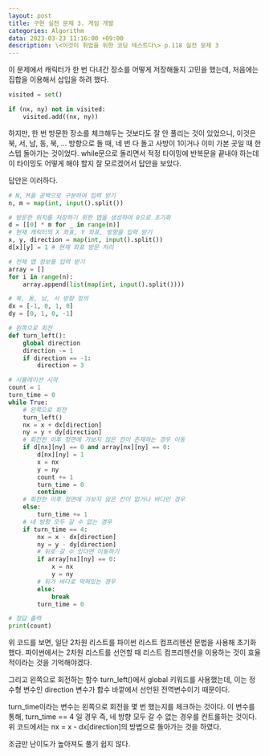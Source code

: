 ```yaml
---
layout: post
title: 구현 실전 문제 3. 게임 개발
categories: Algorithm
data: 2023-03-23 11:16:00 +09:00
description: \<이것이 취업을 위한 코딩 테스트다\> p.118 실전 문제 3
---
```

이 문제에서 캐릭터가 한 번 다녀간 장소를 어떻게 저장해둘지 고민을 했는데, 처음에는 집합을 이용해서 삽입을 하려 했다.

```python
visited = set()

if (nx, ny) not in visited:
    visited.add((nx, ny))
```

하지만, 한 번 방문한 장소를 체크해두는 것보다도 잘 안 풀리는 것이 있었으니, 이것은 북, 서, 남, 동, 북, ... 방향으로 돌 때, 네 번 다 돌고 사방이 1이거나 이미 가본 곳일 때 한 스텝 돌아가는 것이었다.
while문으로 돌리면서 적정 타이밍에 반복문을 끝내야 하는데 이 타이밍도 어떻게 해야 할지 잘 모르겠어서 답안을 보았다.

답안은 이러하다.

```python
# N, M을 공백으로 구분하여 입력 받기
n, m = map(int, input().split())

# 방문한 위치를 저장하기 위한 맵을 생성하여 0으로 초기화
d = [[0] * m for _ in range(n)]
# 현재 캐릭터의 X 좌표, Y 좌표, 방향을 입력 받기
x, y, direction = map(int, input().split())
d[x][y] = 1 # 현재 좌표 방문 처리

# 전체 맵 정보를 입력 받기
array = []
for i in range(n):
    array.append(list(map(int, input().split())))

# 북, 동, 남, 서 방향 정의
dx = [-1, 0, 1, 0]
dy = [0, 1, 0, -1]

# 왼쪽으로 회전
def turn_left():
    global direction
    direction -= 1
    if direction == -1:
        direction = 3

# 시뮬레이션 시작
count = 1
turn_time = 0
while True:
    # 왼쪽으로 회전
    turn_left()
    nx = x + dx[direction]
    ny = y + dy[direction]
    # 회전한 이후 정면에 가보지 않은 칸이 존재하는 경우 이동
    if d[nx][ny] == 0 and array[nx][ny] == 0:
        d[nx][ny] = 1
        x = nx
        y = ny
        count += 1
        turn_time = 0
        continue
    # 회전한 이후 정면에 가보지 않은 칸이 없거나 바다인 경우
    else:
        turn_time += 1
    # 네 방향 모두 갈 수 없는 경우
    if turn_time == 4:
        nx = x - dx[direction]
        ny = y - dy[direction]
        # 뒤로 갈 수 있다면 이동하기
        if array[nx][ny] == 0:
            x = nx
            y = ny
        # 뒤가 바다로 막혀있는 경우
        else:
            break
        turn_time = 0

# 정답 출력
print(count)
```

위 코드를 보면, 일단 2차원 리스트를 파이썬 리스트 컴프리헨션 문법을 사용해 초기화했다. 파이썬에서는 2차원 리스트를 선언할 때 리스트 컴프리헨션을 이용하는 것이 효율적이라는 것을 기억해야겠다.

그리고 왼쪽으로 회전하는 함수 turn_left()에서 global 키워드를 사용했는데, 이는 정수형 변수인 direction 변수가 함수 바깥에서 선언된 전역변수이기 때문이다.

turn_time이라는 변수는 왼쪽으로 회전을 몇 번 했는지를 체크하는 것이다. 이 변수를 통해, turn_time == 4 일 경우 즉, 네 방향 모두 갈 수 없는 경우를 컨트롤하는 것이다. 위 코드에서는 nx = x - dx[direction]의 방법으로 돌아가는 것을 하였다.

조금만 난이도가 높아져도 풀기 쉽지 않다.
